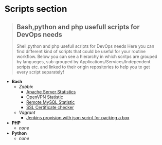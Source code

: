 # Scripts section
  > ## Bash,python and php usefull scripts for DevOps needs
  > Shell,python and php usefull scripts for DevOps needs
  > Here you can find different kind of scripts that could be useful for your routine workflow.
  > Below you can see a hierarchy in which scritps are grouped by langueges, sub-grouped by Applications/Services/Independent
  > scripts etc. and linked to their origin repositories to help you to get every script separately!

- **Bash**
  * _Zabbix_
    * [Apache Server Statistics](https://github.com/PressXtoWin/apache-server-statistic)
    * [OpenVPN Statistic](https://github.com/PressXtoWin/openvpn-statistic)
    * [Remote MySQL Statistic](https://github.com/PressXtoWin/remote-mysql-stats)
    * [SSL Certificate checker](https://github.com/PressXtoWin/ssl-cert-checker)
  * _Vagrant_
    * [Jenkins provision with json script for packing a box](https://github.com/PressXtoWin/vagrant-jenkins-box)
 - **PHP**
    * _none_
 - **Python**
    * _none_

